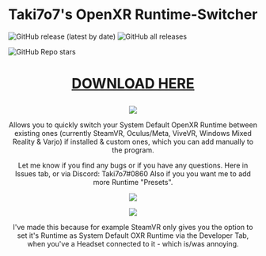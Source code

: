 # Taki7o7's OpenXR Runtime-Switcher
![GitHub release (latest by date)](https://img.shields.io/github/v/release/WaGi-Coding/OpenXR-Runtime-Switcher?label=latest%20release&style=for-the-badge)
![GitHub all releases](https://img.shields.io/github/downloads/WaGi-Coding/OpenXR-Runtime-Switcher/total?label=Github%20Release%20Downloads&style=for-the-badge)

![GitHub Repo stars](https://img.shields.io/github/stars/WaGi-Coding/OpenXR-Runtime-Switcher?style=social)

# <p align="center"> <a href="https://github.com/WaGi-Coding/OpenXR-Runtime-Switcher/releases/">DOWNLOAD HERE</a> </p>


<p align="center">
  <img src="https://i.imgur.com/iHKCJT4.png">
</p>

<p align="center">
  Allows you to quickly switch your System Default OpenXR Runtime between existing ones (currently SteamVR, Oculus/Meta, ViveVR, Windows Mixed Reality & Varjo) if installed & custom ones, which you can add manually to the program.
</p>

<p align="center">
  Let me know if you find any bugs or if you have any questions. Here in Issues tab, or via Discord: Taki7o7#0860
  Also if you you want me to add more Runtime "Presets".
</p>

<p align="center">
  <img src="https://i.imgur.com/hBm4O18.png">
</p>

<p align="center">
  <img src="https://i.imgur.com/9RtXsTt.png">
</p>

<p align="center">
  I've made this because for example SteamVR only gives you the option to set it's Runtime as System Default OXR Runtime via the Developer Tab, when you've a Headset connected to it - which is/was annoying.
</p>